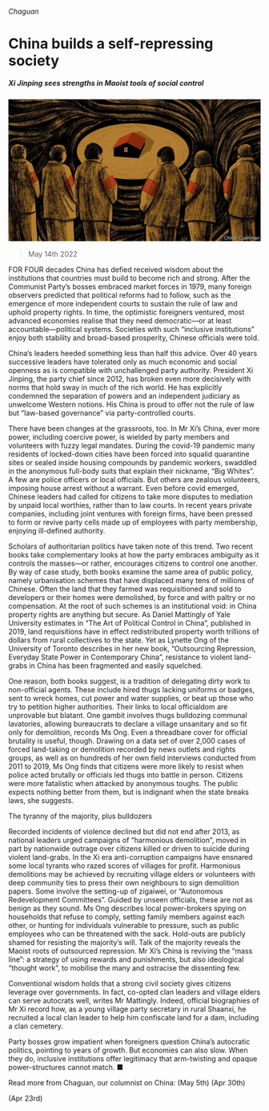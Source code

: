 ###### Chaguan

# China builds a self-repressing society 

##### Xi Jinping sees strengths in Maoist tools of social control 

![image](images/20220514_CND000_0.jpg) 

> May 14th 2022 

FOR FOUR decades China has defied received wisdom about the institutions that countries must build to become rich and strong. After the Communist Party’s bosses embraced market forces in 1979, many foreign observers predicted that political reforms had to follow, such as the emergence of more independent courts to sustain the rule of law and uphold property rights. In time, the optimistic foreigners ventured, most advanced economies realise that they need democratic—or at least accountable—political systems. Societies with such “inclusive institutions” enjoy both stability and broad-based prosperity, Chinese officials were told.

China’s leaders heeded something less than half this advice. Over 40 years successive leaders have tolerated only as much economic and social openness as is compatible with unchallenged party authority. President Xi Jinping, the party chief since 2012, has broken even more decisively with norms that hold sway in much of the rich world. He has explicitly condemned the separation of powers and an independent judiciary as unwelcome Western notions. His China is proud to offer not the rule of law but “law-based governance” via party-controlled courts.


There have been changes at the grassroots, too. In Mr Xi’s China, ever more power, including coercive power, is wielded by party members and volunteers with fuzzy legal mandates. During the covid-19 pandemic many residents of locked-down cities have been forced into squalid quarantine sites or sealed inside housing compounds by pandemic workers, swaddled in the anonymous full-body suits that explain their nickname, “Big Whites”. A few are police officers or local officials. But others are zealous volunteers, imposing house arrest without a warrant. Even before covid emerged, Chinese leaders had called for citizens to take more disputes to mediation by unpaid local worthies, rather than to law courts. In recent years private companies, including joint ventures with foreign firms, have been pressed to form or revive party cells made up of employees with party membership, enjoying ill-defined authority.

Scholars of authoritarian politics have taken note of this trend. Two recent books take complementary looks at how the party embraces ambiguity as it controls the masses—or rather, encourages citizens to control one another. By way of case study, both books examine the same area of public policy, namely urbanisation schemes that have displaced many tens of millions of Chinese. Often the land that they farmed was requisitioned and sold to developers or their homes were demolished, by force and with paltry or no compensation. At the root of such schemes is an institutional void: in China property rights are anything but secure. As Daniel Mattingly of Yale University estimates in “The Art of Political Control in China”, published in 2019, land requisitions have in effect redistributed property worth trillions of dollars from rural collectives to the state. Yet as Lynette Ong of the University of Toronto describes in her new book, “Outsourcing Repression, Everyday State Power in Contemporary China”, resistance to violent land-grabs in China has been fragmented and easily squelched.

One reason, both books suggest, is a tradition of delegating dirty work to non-official agents. These include hired thugs lacking uniforms or badges, sent to wreck homes, cut power and water supplies, or beat up those who try to petition higher authorities. Their links to local officialdom are unprovable but blatant. One gambit involves thugs bulldozing communal lavatories, allowing bureaucrats to declare a village unsanitary and so fit only for demolition, records Ms Ong. Even a threadbare cover for official brutality is useful, though. Drawing on a data set of over 2,000 cases of forced land-taking or demolition recorded by news outlets and rights groups, as well as on hundreds of her own field interviews conducted from 2011 to 2019, Ms Ong finds that citizens were more likely to resist when police acted brutally or officials led thugs into battle in person. Citizens were more fatalistic when attacked by anonymous toughs. The public expects nothing better from them, but is indignant when the state breaks laws, she suggests.

The tyranny of the majority, plus bulldozers

Recorded incidents of violence declined but did not end after 2013, as national leaders urged campaigns of “harmonious demolition”, moved in part by nationwide outrage over citizens killed or driven to suicide during violent land-grabs. In the Xi era anti-corruption campaigns have ensnared some local tyrants who razed scores of villages for profit. Harmonious demolitions may be achieved by recruiting village elders or volunteers with deep community ties to press their own neighbours to sign demolition papers. Some involve the setting-up of zigaiwei, or “Autonomous Redevelopment Committees”. Guided by unseen officials, these are not as benign as they sound. Ms Ong describes local power-brokers spying on households that refuse to comply, setting family members against each other, or hunting for individuals vulnerable to pressure, such as public employees who can be threatened with the sack. Hold-outs are publicly shamed for resisting the majority’s will. Talk of the majority reveals the Maoist roots of outsourced repression. Mr Xi’s China is reviving the “mass line”: a strategy of using rewards and punishments, but also ideological “thought work”, to mobilise the many and ostracise the dissenting few.

Conventional wisdom holds that a strong civil society gives citizens leverage over governments. In fact, co-opted clan leaders and village elders can serve autocrats well, writes Mr Mattingly. Indeed, official biographies of Mr Xi record how, as a young village party secretary in rural Shaanxi, he recruited a local clan leader to help him confiscate land for a dam, including a clan cemetery.

Party bosses grow impatient when foreigners question China’s autocratic politics, pointing to years of growth. But economies can also slow. When they do, inclusive institutions offer legitimacy that arm-twisting and opaque power-structures cannot match. ■

Read more from Chaguan, our columnist on China: (May 5th) (Apr 30th)

 (Apr 23rd)

